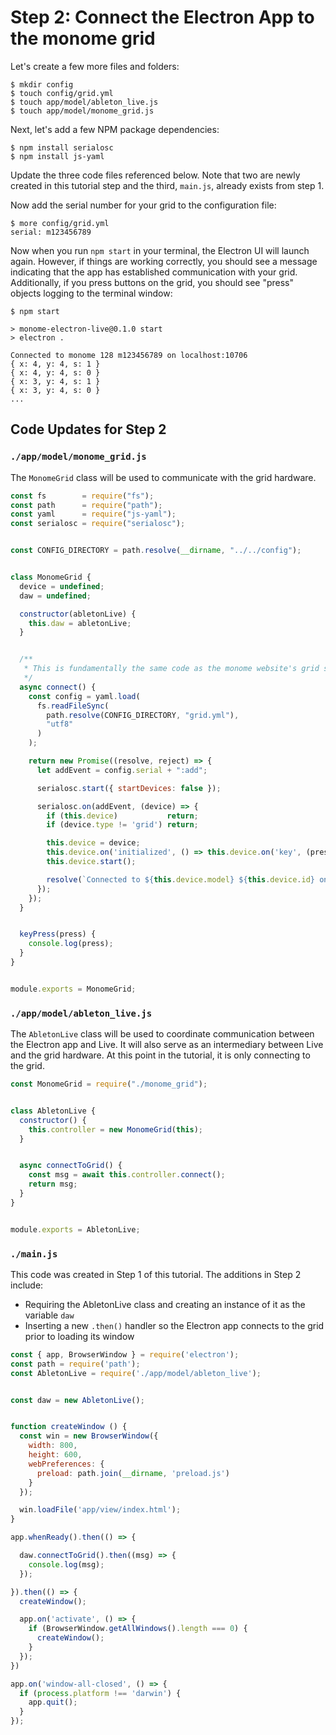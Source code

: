 # Step 2: Connect the Electron App to the monome grid

Let's create a few more files and folders:

```
$ mkdir config
$ touch config/grid.yml
$ touch app/model/ableton_live.js
$ touch app/model/monome_grid.js
```

Next, let's add a few NPM package dependencies:

```
$ npm install serialosc
$ npm install js-yaml
```

Update the three code files referenced below. Note that two are newly created in this tutorial step and the third, `main.js`, already exists from step 1.

Now add the serial number for your grid to the configuration file:

```
$ more config/grid.yml
serial: m123456789
```

Now when you run `npm start` in your terminal, the Electron UI will launch again. However, if things are working correctly, you should see a message indicating that the app has established communication with your grid. Additionally, if you press buttons on the grid, you should see "press" objects logging to the terminal window:

```
$ npm start

> monome-electron-live@0.1.0 start
> electron .

Connected to monome 128 m123456789 on localhost:10706
{ x: 4, y: 4, s: 1 }
{ x: 4, y: 4, s: 0 }
{ x: 3, y: 4, s: 1 }
{ x: 3, y: 4, s: 0 }
...
```

## Code Updates for Step 2

### `./app/model/monome_grid.js`

The `MonomeGrid` class will be used to communicate with the grid hardware.

```js
const fs        = require("fs");
const path      = require("path");
const yaml      = require("js-yaml");
const serialosc = require("serialosc");


const CONFIG_DIRECTORY = path.resolve(__dirname, "../../config");


class MonomeGrid {
  device = undefined;
  daw = undefined;

  constructor(abletonLive) {
    this.daw = abletonLive;
  }


  /**
   * This is fundamentally the same code as the monome website's grid studies.
   */
  async connect() {
    const config = yaml.load(
      fs.readFileSync(
        path.resolve(CONFIG_DIRECTORY, "grid.yml"),
        "utf8"
      )
    );

    return new Promise((resolve, reject) => {
      let addEvent = config.serial + ":add";

      serialosc.start({ startDevices: false });

      serialosc.on(addEvent, (device) => {
        if (this.device)           return;
        if (device.type != 'grid') return;

        this.device = device;
        this.device.on('initialized', () => this.device.on('key', (press) => this.keyPress(press)));
        this.device.start();

        resolve(`Connected to ${this.device.model} ${this.device.id} on ${this.device.deviceHost}:${this.device.devicePort}`);
      });
    });
  }


  keyPress(press) {
    console.log(press);
  }
}


module.exports = MonomeGrid;
```

### `./app/model/ableton_live.js`

The `AbletonLive` class will be used to coordinate communication between the Electron app and Live. It will also serve as an intermediary between Live and the grid hardware. At this point in the tutorial, it is only connecting to the grid.

```js
const MonomeGrid = require("./monome_grid");


class AbletonLive {
  constructor() {
    this.controller = new MonomeGrid(this);
  }


  async connectToGrid() {
    const msg = await this.controller.connect();
    return msg;
  }
}


module.exports = AbletonLive;
```

### `./main.js`

This code was created in Step 1 of this tutorial. The additions in Step 2 include:

* Requiring the AbletonLive class and creating an instance of it as the variable `daw`
* Inserting a new `.then()` handler so the Electron app connects to the grid prior to loading its window

```js
const { app, BrowserWindow } = require('electron');
const path = require('path');
const AbletonLive = require('./app/model/ableton_live');


const daw = new AbletonLive();


function createWindow () {
  const win = new BrowserWindow({
    width: 800,
    height: 600,
    webPreferences: {
      preload: path.join(__dirname, 'preload.js')
    }
  });

  win.loadFile('app/view/index.html');
}

app.whenReady().then(() => {

  daw.connectToGrid().then((msg) => {
    console.log(msg);
  });

}).then(() => {
  createWindow();

  app.on('activate', () => {
    if (BrowserWindow.getAllWindows().length === 0) {
      createWindow();
    }
  });
})

app.on('window-all-closed', () => {
  if (process.platform !== 'darwin') {
    app.quit();
  }
});
```
